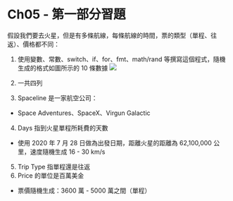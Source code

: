 # Ch05 - 第一部分習題
假設我們要去火星，但是有多條航線，每條航線的時間，票的類型（單程、往返）、價格都不同：
1. 使用變數、常數、switch、if、for、fmt、math/rand 等撰寫這個程式，隨機生成的格式如圖所示的 10 條數據
![](https://i.imgur.com/mvKZdQi.png)

2. 一共四列
3. Spaceline 是一家航空公司：
* Space Adventures、SpaceX、Virgun Galactic
4. Days 指到火星單程所耗費的天數
* 使用 2020 年 7 月 28 日做為出發日期，距離火星的距離為 62,100,000 公里，速度隨機生成 16 - 30 km/s
5. Trip Type 指單程還是往返
6. Price 的單位是百萬美金
* 票價隨機生成：3600 萬 - 5000 萬之間（單程）
